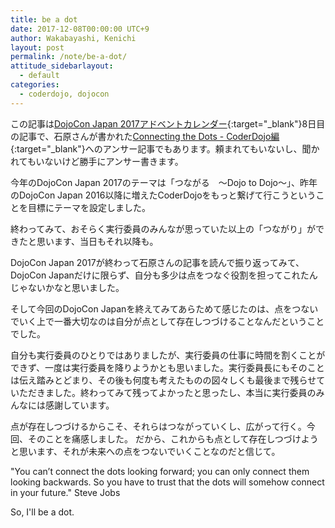 ```yaml
---
title: be a dot
date: 2017-12-08T00:00:00 UTC+9
author: Wakabayashi, Kenichi
layout: post
permalink: /note/be-a-dot/
attitude_sidebarlayout:
  - default
categories:
  - coderdojo, dojocon
---
```

この記事は[DojoCon Japan 2017アドベントカレンダー](https://adventar.org/calendars/2476){:target="_blank"}8日目の記事で、石原さんが書かれた[Connecting the Dots - CoderDojo編](http://blog.champierre.com/1110){:target="_blank"}へのアンサー記事でもあります。頼まれてもいないし、聞かれてもいないけど勝手にアンサー書きます。

今年のDojoCon Japan 2017のテーマは「つながる　〜Dojo to Dojo〜」、昨年のDojoCon Japan 2016以降に増えたCoderDojoをもっと繋げて行こうということを目標にテーマを設定しました。

終わってみて、おそらく実行委員のみんなが思っていた以上の「つながり」ができたと思います、当日もそれ以降も。

DojoCon Japan 2017が終わって石原さんの記事を読んで振り返ってみて、DojoCon Japanだけに限らず、自分も多少は点をつなぐ役割を担ってこれたんじゃないかなと思いました。

そして今回のDojoCon Japanを終えてみてあらためて感じたのは、点をつないでいく上で一番大切なのは自分が点として存在しつづけることなんだということでした。

自分も実行委員のひとりではありましたが、実行委員の仕事に時間を割くことができず、一度は実行委員を降りようかとも思いました。実行委員長にもそのことは伝え踏みとどまり、その後も何度も考えたものの図々しくも最後まで残らせていただきました。終わってみて残ってよかったと思ったし、本当に実行委員のみんなには感謝しています。

点が存在しつづけるからこそ、それらはつながっていくし、広がって行く。今回、そのことを痛感しました。
だから、これからも点として存在しつづけようと思います、それが未来への点をつないでいくことなのだと信じて。

"You can’t connect the dots looking forward; you can only connect them looking backwards. So you have to trust that the dots will somehow connect in your future." Steve Jobs

So, I'll be a dot.